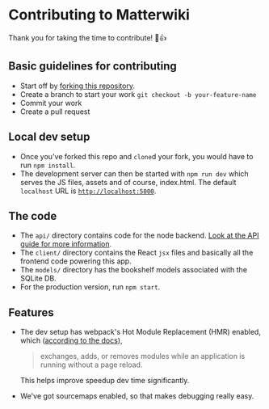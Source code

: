 # Contributing to Matterwiki

Thank you for taking the time to contribute! :tada::+1:

## Basic guidelines for contributing
* Start off by [forking this repository](https://github.com/Matterwiki/Matterwiki#fork-destination-box).
* Create a branch to start your work `git checkout -b your-feature-name`
* Commit your work
* Create a pull request

## Local dev setup
* Once you've forked this repo and `clone`d your fork, you would have to run `npm install`.  
* The development server can then be started with `npm run dev`  which serves the JS files, assets and of course, index.html. The default `localhost` URL is [`http://localhost:5000`](http://localhost:5000).


## The code
*  The `api/` directory contains code for the node backend. [Look at the API guide for more information](https://github.com/matterwiki/matterwiki/blob/master/API.md).
*  The `client/` directory contains the React `jsx` files and basically all the frontend code powering this app.
*  The `models/` directory has the bookshelf models associated with the SQLite DB.
*  For the production version, run `npm start`. 

## Features
* The dev setup has webpack's Hot Module Replacement (HMR) enabled, which ([according to the docs](https://webpack.js.org/concepts/hot-module-replacement/)), 

	> exchanges, adds, or removes modules while an application is running without a page reload. 

   This helps improve speedup dev time significantly. 
* We've got sourcemaps enabled, so that makes debugging really easy. 
